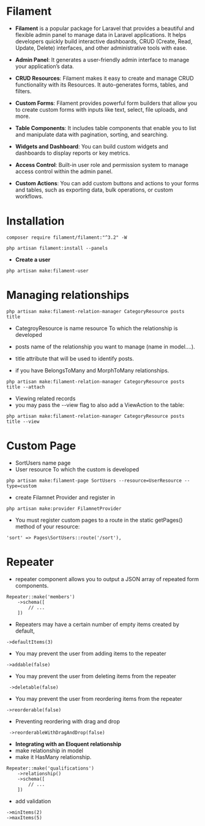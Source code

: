 # Filament
* **Filament** is a popular package for Laravel that provides a beautiful and flexible admin panel to manage data in Laravel applications. It helps developers quickly build interactive dashboards, CRUD (Create, Read, Update, Delete) interfaces, and other administrative tools with ease.

* **Admin Panel**: It generates a user-friendly admin interface to manage your application’s data.
* **CRUD Resources**: Filament makes it easy to create and manage CRUD functionality with its Resources. It auto-generates forms, tables, and filters.
* **Custom Forms**: Filament provides powerful form builders that allow you to create custom forms with inputs like text, select, file uploads, and more.
* **Table Components**: It includes table components that enable you to list and manipulate data with pagination, sorting, and searching.
* **Widgets and Dashboard**: You can build custom widgets and dashboards to display reports or key metrics.
* **Access Control**: Built-in user role and permission system to manage access control within the admin panel.
* **Custom Actions**: You can add custom buttons and actions to your forms and tables, such as exporting data, bulk operations, or custom workflows.

# Installation
```
composer require filament/filament:"^3.2" -W
 
php artisan filament:install --panels
```
* **Create a user**
```
php artisan make:filament-user
```


# Managing relationships

```
php artisan make:filament-relation-manager CategoryResource posts title
```
* CategroyResource is name resource To which the relationship is developed
* posts name of the relationship you want to manage (name in model....).
* title attribute that will be used to identify posts.

* if you have BelongsToMany and MorphToMany relationships.
```
php artisan make:filament-relation-manager CategoryResource posts title --attach
```

* Viewing related records
* you may pass the --view flag to also add a ViewAction to the table:
```
php artisan make:filament-relation-manager CategoryResource posts title --view
```
  
# Custom Page 

* SortUsers name page
* User resource To which the custom is developed
```
php artisan make:filament-page SortUsers --resource=UserResource --type=custom
```
* create Filamnet Provider and register in 
```
php artisan make:provider FilamnetProvider 
```
* You must register custom pages to a route in the static getPages() method of your resource:
```
'sort' => Pages\SortUsers::route('/sort'),
```


# Repeater

* repeater component allows you to output a JSON array of repeated form components.

```
Repeater::make('members')
    ->schema([
        // ...
    ])
```
* Repeaters may have a certain number of empty items created by default,
```
->defaultItems(3)
```
* You may prevent the user from adding items to the repeater 
```
->addable(false)
```
* You may prevent the user from deleting items from the repeater 
```
 ->deletable(false)
```
* You may prevent the user from reordering items from the repeater
```
->reorderable(false)
```

* Preventing reordering with drag and drop
```
 ->reorderableWithDragAndDrop(false)
```
* **Integrating with an Eloquent relationship**
* make relationship in model
* make it HasMany relationship.
```
Repeater::make('qualifications')
    ->relationship()
    ->schema([
        // ...
    ])
```
* add validation
```
->minItems(2)
->maxItems(5)
```




